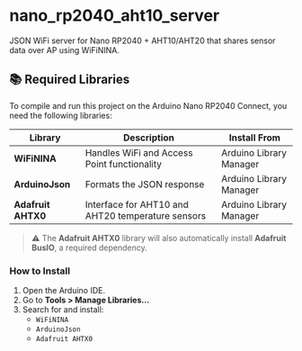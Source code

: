 # nano_rp2040_aht10_server
JSON WiFi server for Nano RP2040 + AHT10/AHT20 that shares sensor data over AP using WiFiNINA.

## 📚 Required Libraries

To compile and run this project on the Arduino Nano RP2040 Connect, you need the following libraries:

| Library             | Description                                         | Install From               |
|---------------------|-----------------------------------------------------|----------------------------|
| **WiFiNINA**        | Handles WiFi and Access Point functionality         | Arduino Library Manager    |
| **ArduinoJson**     | Formats the JSON response                           | Arduino Library Manager    |
| **Adafruit AHTX0**  | Interface for AHT10 and AHT20 temperature sensors   | Arduino Library Manager    |

> ⚠️ The **Adafruit AHTX0** library will also automatically install **Adafruit BusIO**, a required dependency.

### How to Install

1. Open the Arduino IDE.
2. Go to **Tools > Manage Libraries…**
3. Search for and install:
   - `WiFiNINA`
   - `ArduinoJson`
   - `Adafruit AHTX0`
